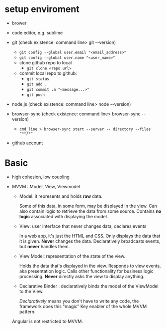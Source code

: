 # setup enviroment
- brower
- code editor, e.g. sublime
- git  (check existence: command line> git --version)
  - ```git config --global user.email "<email_address>"```
  - ```git config --global user.name "<user_name>"```
  - clone github repo to local
    - ```git clone <repo url>```
  - commit local repo to github:
    - ```git status```
    - ```git add .```
    - ```git commit .m "<message...>"```
    - ```git push```
  
- node.js  (check existence: command line> node --version)
- browser-sync  (check existence: command line> browser-sync --version)
  - ```cmd_line > browser-sync start --server -- directory --files "**/*" ```
- github account

# Basic
- high cohesion, low coupling

- MVVM : Model, View, Viewmodel
  - Model: it represents and holds **raw** data.
  
    Some of this data, in some form, may be displayed in the view.
    Can also contain logic to retrieve the data from some source.
    Contains **no logic** associated with displaying the model.
    
  - View: user interface that never changes data, declares events
  
    In a web app, it's just the HTML and CSS.
    Only displays the data that it is given.
    **Never** changes the data.
    Declaratively broadcasts events, but **never** handles them.
    
  - View Model: representation of the state of the view.
  
    Holds the data that's displayed in the view.
    Responds to view events, aka presentation logic.
    Calls other functionality for business logic processing.
    **Never** directly asks the view to display anything.
    
  - Declarative Binder : declaratively binds the model of the ViewModel to the View.
    
    _Declaratively_ means you don't have to write any code, the framework does this "magic"
    Key enabler of the whole MVVM pattern.
    
  Angular is not restricted to MVVM.
